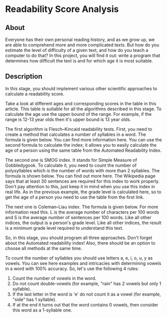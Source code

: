 # Readability Score Analysis

## About

Everyone has their own personal reading history, and as we grow up, we are able to comprehend more and more complicated texts. But how do you estimate the level of difficulty of a given text, and how do you teach a computer to do that? In this project, you will find it out: write a program that determines how difficult the text is and for which age it is most suitable.

## Description
In this stage, you should implement various other scientific approaches to calculate a readability score.

Take a look at different ages and corresponding scores in the table in this article. This table is suitable for all the algorithms described in this stage. To calculate the age use the upper bound of the range. For example, if the range is 12-13 year olds then it's upper bound is 13 year olds.

The first algorithm is Flesch–Kincaid readability tests. First, you need to create a method that calculates a number of syllables in a word. The formula is given below. You can find more information here. You can use the second formula to calculate the index; it allows you to easily calculate the age of a person using the same table from the Automated Readability Index.

The second one is SMOG index. It stands for Simple Measure of Gobbledygook. To calculate it, you need to count the number of polysyllables which is the number of words with more than 2 syllables. The formula is shown below. You can find out more here. The Wikipedia page says that at least 30 sentences are required for this index to work properly. Don't pay attention to this, just keep it in mind when you use this index in real life. As in the previous example, the grade level is calculated here, so to get the age of a person you need to use the table from the first link.

The next one is Coleman–Liau index. The formula is given below. For more information read this. L is the average number of characters per 100 words and S is the average number of sentences per 100 words. Like all other indices, the output is a person's grade level. Like all other indices, the result is a minimum grade level required to understand this text.

So, in this stage, you should program all three approaches. Don't forget about the Automated readability index! Also, there should be an option to choose all methods at the same time.

To count the number of syllables you should use letters a, e, i, o, u, y as vowels. You can see here examples and intricacies with determining vowels in a word with 100% accuracy. So, let's use the following 4 rules:

1. Count the number of vowels in the word.
2. Do not count double-vowels (for example, "rain" has 2 vowels but only 1 syllable).
3. If the last letter in the word is 'e' do not count it as a vowel (for example, "side" has 1 syllable).
4. If at the end it turns out that the word contains 0 vowels, then consider this word as a 1-syllable one.
